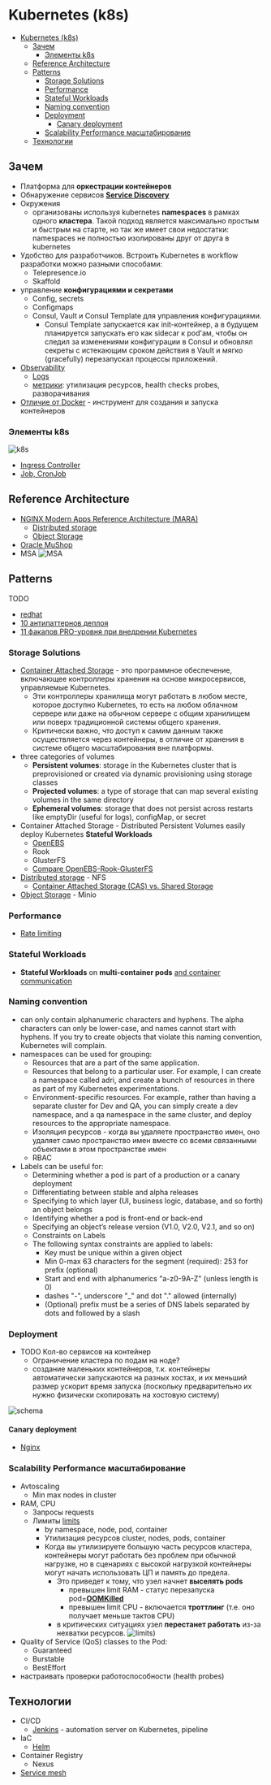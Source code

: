 # Kubernetes (k8s)

- [Kubernetes (k8s)](#kubernetes-k8s)
  - [Зачем](#зачем)
    - [Элементы k8s](#элементы-k8s)
  - [Reference Architecture](#reference-architecture)
  - [Patterns](#patterns)
    - [Storage Solutions](#storage-solutions)
    - [Performance](#performance)
    - [Stateful Workloads](#stateful-workloads)
    - [Naming convention](#naming-convention)
    - [Deployment](#deployment)
      - [Canary deployment](#canary-deployment)
    - [Scalability Performance масштабирование](#scalability-performance-масштабирование)
  - [Технологии](#технологии)

## Зачем

- Платформа для __оркестрации контейнеров__
- Обнаружение сервисов __[Service Discovery](../../arch/pattern/deployment/service.discovery.md)__
- Окружения
  - организованы используя kubernetes __namespaces__ в рамках одного __кластера__. Такой подход является максимально простым и быстрым на старте, но так же имеет свои недостатки: namespaces не полностью изолированы друг от друга в kubernetes
- Удобство для разработчиков. Встроить Kubernetes в workflow разработки можно разными способами:
  - Telepresence.io
  - Skaffold
- управление __конфигурациями и секретами__
  - Config, secrets
  - Configmaps
  - Consul, Vault и Consul Template для управления конфигурациями.
    - Consul Template запускается как init-контейнер, а в будущем планируется запускать его как sidecar к pod'ам, чтобы он следил за изменениями конфигурации в Consul и обновлял секреты с истекающим сроком действия в Vault и мягко (gracefully) перезапускал процессы приложений.
- [Observability](../../arch/ability/observability.md)
  - [Logs](../observability/logging.md)
  - [метрики](k8s.performance.metric.md): утилизация ресурсов, health checks probes, разворачивания
- [Отличие от Docker](https://mcs.mail.ru/blog/chto-umeet-kubernetes-chego-ne-umeet-docker) - инструмент для создания и запуска контейнеров

### Элементы k8s

![k8s](http://www.plantuml.com/plantuml/proxy?cache=no&src=https://raw.githubusercontent.com/daemon110282/daemon110282.github.io/daemon110282-patch-1/technology/ci-cd/k8s.puml)

- [Ingress Controller](k8s.ingress.md)
- [Job, CronJob](k8s.job.md)

## Reference Architecture

- [NGINX Modern Apps Reference Architecture (MARA)](https://github.com/nginxinc/kic-reference-architectures/)
  - [Distributed storage](../../technology/filesystem/filesystem.md)
  - [Object Storage](../../technology/filesystem/object.storage.md)
- [Oracle MuShop](https://oracle-quickstart.github.io/oci-cloudnative/)
- MSA ![MSA](../../img/technology/ci-cd/k8s.msa.jpg)

## Patterns

TODO

- [redhat](https://developers.redhat.com/blog/2020/05/11/top-10-must-know-kubernetes-design-patterns)
- [10 антипаттернов деплоя](https://mcs.mail.ru/blog/antipatterny-deploya-v-kubernetes)
- [11 факапов PRO-уровня при внедрении Kubernetes](https://mcs.mail.ru/blog/11-fakapov-pro-urovnja-pri-vnedrenii-kubernetes)

### Storage Solutions

- [Container Attached Storage](https://openebs.io/docs/concepts/cas) - это программное обеспечение, включающее контроллеры хранения на основе микросервисов, управляемые Kubernetes.
  - Эти контроллеры хранилища могут работать в любом месте, которое доступно Kubernetes, то есть на любом облачном сервере или даже на обычном сервере с общим хранилищем или поверх традиционной системы общего хранения.
  - Критически важно, что доступ к самим данным также осуществляется через контейнеры, в отличие от хранения в системе общего масштабирования вне платформы.
- three categories of volumes
  - __Persistent volumes__: storage in the Kubernetes cluster that is preprovisioned or created via dynamic provisioning using storage classes
  - __Projected volumes__: a type of storage that can map several existing volumes in the same directory
  - __Ephemeral volumes__: storage that does not persist across restarts like emptyDir (useful for logs), configMap, or secret
- Container Attached Storage - Distributed Persistent Volumes easily deploy Kubernetes __Stateful Workloads__  
  - [OpenEBS](https://openebs.io/docs/)
  - Rook
  - GlusterFS
  - [Compare OpenEBS-Rook-GlusterFS](https://kubevious.io/blog/post/comparing-top-storage-solutions-for-kubernetes)
- [Distributed storage](../../technology/filesystem/filesystem.md) - NFS
  - [Container Attached Storage (CAS) vs. Shared Storage](https://blog.mayadata.io/container-attached-storage-cas-vs.-shared-storage-which-one-to-choose)
- [Object Storage](../../technology/filesystem/object.storage.md) - Minio

### Performance

- [Rate limiting](../../arch/pattern/performance/rate.limit.md)

### Stateful Workloads

- __Stateful Workloads__ on __multi-container pods__ [and container communication](https://www.mirantis.com/blog/multi-container-pods-and-container-communication-in-kubernetes/)

### Naming convention

- can only contain alphanumeric characters and hyphens. The alpha characters can only be lower-case, and names cannot start with hyphens. If you try to create objects that violate this naming convention, Kubernetes will complain.
- namespaces can be used for grouping:
  - Resources that are a part of the same application.
  - Resources that belong to a particular user. For example, I can create a namespace called adri, and create a bunch of resources in there as part of my Kubernetes experimentations.
  - Environment-specific resources. For example, rather than having a separate cluster for Dev and QA, you can simply create a dev namespace, and a qa namespace in the same cluster, and deploy resources to the appropriate namespace.
  - Изоляция ресурсов - когда вы удаляете пространство имен, оно удаляет само пространство имен вместе со всеми связанными объектами в этом пространстве имен
  - RBAC
- Labels can be useful for:
  - Determining whether a pod is part of a production or a canary deployment
  - Differentiating between stable and alpha releases
  - Specifying to which layer (UI, business logic, database, and so forth) an object belongs
  - Identifying whether a pod is front-end or back-end
  - Specifying an object’s release version (V1.0, V2.0, V2.1, and so on)
  - Constraints on Labels
  - The following syntax constraints are applied to labels:
    - Key must be unique within a given object
    - Min 0-max 63 characters for the segment (required): 253 for prefix (optional)
    - Start and end with alphanumerics "a-z0-9A-Z" (unless length is 0)
    - dashes "-", underscore "_" and dot "." allowed (internally)
    - (Optional) prefix must be a series of DNS labels separated by dots and followed by a slash

### Deployment

- TODO Кол-во сервисов на контейнер
  - Ограничение кластера по подам на ноде?
  - создание маленьких контейнеров, т.к. контейнеры автоматически запускаются на разных хостах, и их меньший размер ускорит время запуска (поскольку предварительно их нужно физически скопировать на хостовую систему)

![schema](../../img/technology/ci-cd/k8s.deploy.jpg)

#### Canary deployment

- [Nginx](https://www.nginx.com/blog/microservices-march-improve-kubernetes-uptime-and-resilience-with-a-canary-deployment/)

### Scalability Performance масштабирование

- Avtoscaling
  - Min max nodes in cluster
- RAM, CPU
  - Запросы requests
  - Лимиты [limits](https://habr.com/ru/companies/flant/articles/489668/)
    - by namespace, node, pod, container
    - Утилизация ресурсов cluster, nodes, pods, container
    - Когда вы утилизируете большую часть ресурсов кластера, контейнеры могут работать без проблем при обычной нагрузке, но в сценариях с высокой нагрузкой контейнеры могут начать использовать ЦП и память до предела.
      - Это приведет к тому, что узел начнет __выселять pods__
        - превышен limit RAM - статус перезапуска pod=__[OOMKilled](k8s.performance.metric.md)__
        - превышен limit CPU - включается __троттлинг__ (т.е. оно получает меньше тактов CPU)
      - в критических ситуациях узел __перестанет работать__ из-за нехватки ресурсов.
  ![limits](../../img/technology/ci-cd/k8s.limits.png))
- Quality of Service (QoS) classes to the Pod:
  - Guaranteed
  - Burstable
  - BestEffort
- настраивать проверки работоспособности (health probes)

## Технологии

- CI/CD
  - [Jenkins](jenkins.md)	- automation server on Kubernetes, pipeline
- IaC
  - [Helm](helm.md)
- Container Registry
  - Nexus
- [Service mesh](../middleware/servicemesh.md)
